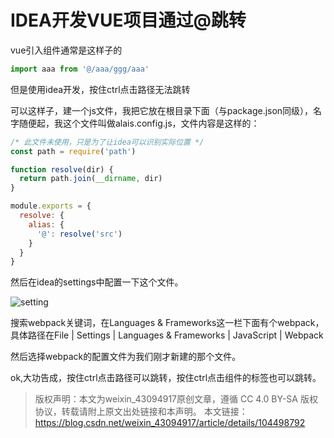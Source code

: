 # IDEA开发VUE项目通过@跳转

vue引入组件通常是这样子的

```js
import aaa from '@/aaa/ggg/aaa'
```

但是使用idea开发，按住ctrl点击路径无法跳转

可以这样子，建一个js文件，我把它放在根目录下面（与package.json同级），名字随便起，我这个文件叫做alais.config.js，文件内容是这样的：

```js
/* 此文件未使用，只是为了让idea可以识别实际位置 */
const path = require('path')

function resolve(dir) {
  return path.join(__dirname, dir)
}

module.exports = {
  resolve: {
    alias: {
      '@': resolve('src')
    }
  }
}

```

然后在idea的settings中配置一下这个文件。

![setting](https://pic.imgdb.cn/item/6322df4f16f2c2beb1f6fcf4.png)

搜索webpack关键词，在Languages & Frameworks这一栏下面有个webpack，具体路径在File | Settings | Languages & Frameworks | JavaScript | Webpack

然后选择webpack的配置文件为我们刚才新建的那个文件。

ok,大功告成，按住ctrl点击路径可以跳转，按住ctrl点击组件的标签也可以跳转。

> 版权声明：本文为weixin_43094917原创文章，遵循 CC 4.0 BY-SA 版权协议，转载请附上原文出处链接和本声明。
本文链接：https://blog.csdn.net/weixin_43094917/article/details/104498792

